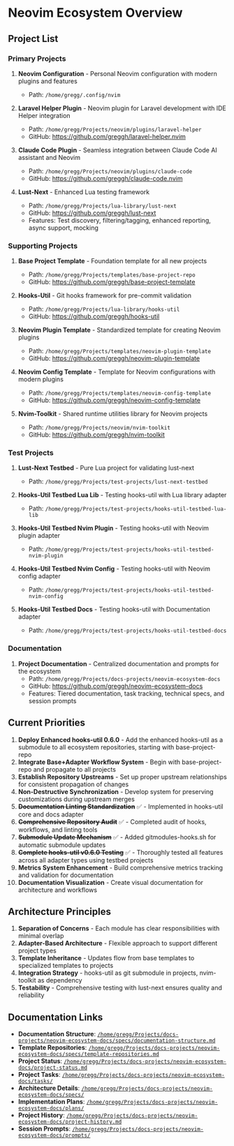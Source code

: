 
# Neovim Ecosystem Overview

## Project List

### Primary Projects

1. **Neovim Configuration** - Personal Neovim configuration with modern plugins and features
   - Path: `/home/gregg/.config/nvim`

1. **Laravel Helper Plugin** - Neovim plugin for Laravel development with IDE Helper integration
   - Path: `/home/gregg/Projects/neovim/plugins/laravel-helper`
   - GitHub: <https://github.com/greggh/laravel-helper.nvim>

1. **Claude Code Plugin** - Seamless integration between Claude Code AI assistant and Neovim
   - Path: `/home/gregg/Projects/neovim/plugins/claude-code`
   - GitHub: <https://github.com/greggh/claude-code.nvim>

1. **Lust-Next** - Enhanced Lua testing framework
   - Path: `/home/gregg/Projects/lua-library/lust-next`
   - GitHub: <https://github.com/greggh/lust-next>
   - Features: Test discovery, filtering/tagging, enhanced reporting, async support, mocking

### Supporting Projects

1. **Base Project Template** - Foundation template for all new projects
   - Path: `/home/gregg/Projects/templates/base-project-repo`
   - GitHub: <https://github.com/greggh/base-project-template>

1. **Hooks-Util** - Git hooks framework for pre-commit validation
   - Path: `/home/gregg/Projects/lua-library/hooks-util`
   - GitHub: <https://github.com/greggh/hooks-util>

1. **Neovim Plugin Template** - Standardized template for creating Neovim plugins
   - Path: `/home/gregg/Projects/templates/neovim-plugin-template`
   - GitHub: <https://github.com/greggh/neovim-plugin-template>

1. **Neovim Config Template** - Template for Neovim configurations with modern plugins
   - Path: `/home/gregg/Projects/templates/neovim-config-template`
   - GitHub: <https://github.com/greggh/neovim-config-template>

1. **Nvim-Toolkit** - Shared runtime utilities library for Neovim projects
   - Path: `/home/gregg/Projects/neovim/nvim-toolkit`
   - GitHub: <https://github.com/greggh/nvim-toolkit>

### Test Projects

1. **Lust-Next Testbed** - Pure Lua project for validating lust-next
    - Path: `/home/gregg/Projects/test-projects/lust-next-testbed`

1. **Hooks-Util Testbed Lua Lib** - Testing hooks-util with Lua library adapter
    - Path: `/home/gregg/Projects/test-projects/hooks-util-testbed-lua-lib`

1. **Hooks-Util Testbed Nvim Plugin** - Testing hooks-util with Neovim plugin adapter
    - Path: `/home/gregg/Projects/test-projects/hooks-util-testbed-nvim-plugin`

1. **Hooks-Util Testbed Nvim Config** - Testing hooks-util with Neovim config adapter
    - Path: `/home/gregg/Projects/test-projects/hooks-util-testbed-nvim-config`

1. **Hooks-Util Testbed Docs** - Testing hooks-util with Documentation adapter
    - Path: `/home/gregg/Projects/test-projects/hooks-util-testbed-docs`

### Documentation

1. **Project Documentation** - Centralized documentation and prompts for the ecosystem
    - Path: `/home/gregg/Projects/docs-projects/neovim-ecosystem-docs`
    - GitHub: <https://github.com/greggh/neovim-ecosystem-docs>
    - Features: Tiered documentation, task tracking, technical specs, and session prompts

## Current Priorities

1. **Deploy Enhanced hooks-util 0.6.0** - Add the enhanced hooks-util as a submodule to all ecosystem repositories, starting with base-project-repo
2. **Integrate Base+Adapter Workflow System** - Begin with base-project-repo and propagate to all projects
3. **Establish Repository Upstreams** - Set up proper upstream relationships for consistent propagation of changes
4. **Non-Destructive Synchronization** - Develop system for preserving customizations during upstream merges
5. ~~**Documentation Linting Standardization**~~ ✅ - Implemented in hooks-util core and docs adapter
6. ~~**Comprehensive Repository Audit**~~ ✅ - Completed audit of hooks, workflows, and linting tools
7. ~~**Submodule Update Mechanism**~~ ✅ - Added gitmodules-hooks.sh for automatic submodule updates
8. ~~**Complete hooks-util v0.6.0 Testing**~~ ✅ - Thoroughly tested all features across all adapter types using testbed projects
9. **Metrics System Enhancement** - Build comprehensive metrics tracking and validation for documentation
10. **Documentation Visualization** - Create visual documentation for architecture and workflows

## Architecture Principles

1. **Separation of Concerns** - Each module has clear responsibilities with minimal overlap
2. **Adapter-Based Architecture** - Flexible approach to support different project types
3. **Template Inheritance** - Updates flow from base templates to specialized templates to projects
4. **Integration Strategy** - hooks-util as git submodule in projects, nvim-toolkit as dependency
5. **Testability** - Comprehensive testing with lust-next ensures quality and reliability

## Documentation Links

- **Documentation Structure**: [`/home/gregg/Projects/docs-projects/neovim-ecosystem-docs/specs/documentation-structure.md`](/home/gregg/Projects/docs-projects/neovim-ecosystem-docs/specs/documentation-structure.md)
- **Template Repositories**: [`/home/gregg/Projects/docs-projects/neovim-ecosystem-docs/specs/template-repositories.md`](/home/gregg/Projects/docs-projects/neovim-ecosystem-docs/specs/template-repositories.md)
- **Project Status**: [`/home/gregg/Projects/docs-projects/neovim-ecosystem-docs/project-status.md`](/home/gregg/Projects/docs-projects/neovim-ecosystem-docs/project-status.md)
- **Project Tasks**: [`/home/gregg/Projects/docs-projects/neovim-ecosystem-docs/tasks/`](/home/gregg/Projects/docs-projects/neovim-ecosystem-docs/tasks/)
- **Architecture Details**: [`/home/gregg/Projects/docs-projects/neovim-ecosystem-docs/specs/`](/home/gregg/Projects/docs-projects/neovim-ecosystem-docs/specs/)
- **Implementation Plans**: [`/home/gregg/Projects/docs-projects/neovim-ecosystem-docs/plans/`](/home/gregg/Projects/docs-projects/neovim-ecosystem-docs/plans/)
- **Project History**: [`/home/gregg/Projects/docs-projects/neovim-ecosystem-docs/project-history.md`](/home/gregg/Projects/docs-projects/neovim-ecosystem-docs/project-history.md)
- **Session Prompts**: [`/home/gregg/Projects/docs-projects/neovim-ecosystem-docs/prompts/`](/home/gregg/Projects/docs-projects/neovim-ecosystem-docs/prompts/)
